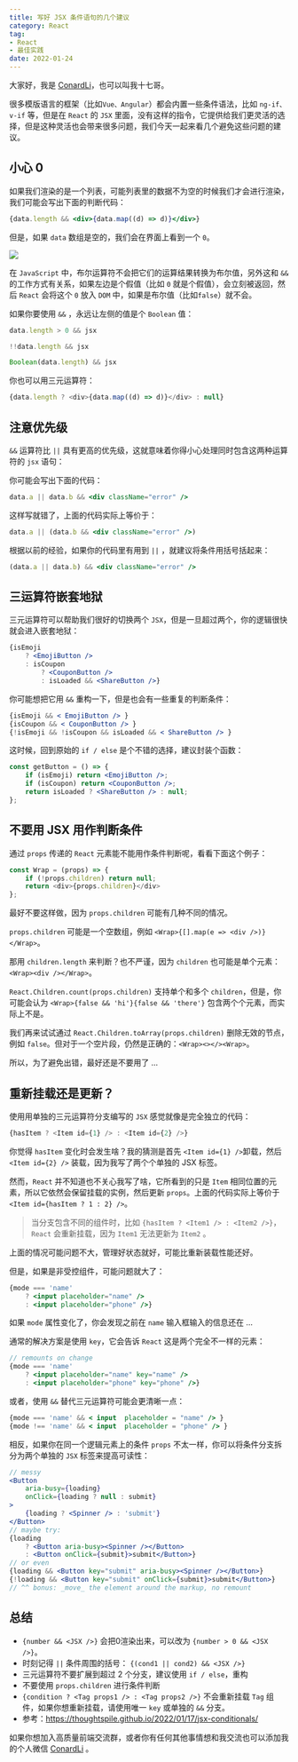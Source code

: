 ```yaml
---
title: 写好 JSX 条件语句的几个建议
category: React
tag: 
- React
- 最佳实践
date: 2022-01-24	
---
```



大家好，我是 [ConardLi](https://mp.weixin.qq.com/s?__biz=Mzk0MDMwMzQyOA==&mid=2247493407&idx=1&sn=41b8782a3bdc75b211206b06e1929a58&chksm=c2e11234f5969b22a0d7fd50ec32be9df13e2caeef186b30b5d653836b0725def8ccd58a56cf#rd)，也可以叫我十七哥。
 

很多模版语言的框架（比如`Vue、Angular`）都会内置一些条件语法，比如 `ng-if、v-if` 等，但是在 `React` 的 `JSX` 里面，没有这样的指令，它提供给我们更灵活的选择，但是这种灵活也会带来很多问题，我们今天一起来看几个避免这些问题的建议。


## 小心 0


如果我们渲染的是一个列表，可能列表里的数据不为空的时候我们才会进行渲染，我们可能会写出下面的判断代码：

```jsx
{data.length && <div>{data.map((d) => d)}</div>}
```


但是，如果 `data` 数组是空的，我们会在界面上看到一个 `0`。




![](https://p3-juejin.byteimg.com/tos-cn-i-k3u1fbpfcp/b742488a1e0d43a89855d4b40840519e~tplv-k3u1fbpfcp-zoom-1.image)


在 `JavaScript` 中，布尔运算符不会把它们的运算结果转换为布尔值，另外这和 `&&` 的工作方式有关系，如果左边是个假值（比如 `0` 就是个假值），会立刻被返回，然后 `React` 会将这个 `0` 放入 `DOM` 中，如果是布尔值（比如`false`）就不会。


如果你要使用 `&&` ，永远让左侧的值是个 `Boolean` 值：

```js
data.length > 0 && jsx

!!data.length && jsx

Boolean(data.length) && jsx
```

你也可以用三元运算符：

```js
{data.length ? <div>{data.map((d) => d)}</div> : null}
```

## 注意优先级

`&&` 运算符比 `||` 具有更高的优先级，这就意味着你得小心处理同时包含这两种运算符的 `jsx` 语句：

你可能会写出下面的代码：

```jsx
data.a || data.b && <div className="error" />
```

这样写就错了，上面的代码实际上等价于：

```jsx
data.a || (data.b && <div className="error" />)
```

根据以前的经验，如果你的代码里有用到 `||` ，就建议将条件用括号括起来：

```jsx
(data.a || data.b) && <div className="error" />
```


## 三运算符嵌套地狱

三元运算符可以帮助我们很好的切换两个 `JSX`，但是一旦超过两个，你的逻辑很快就会进入嵌套地狱：

```jsx
{isEmoji
    ? <EmojiButton />
    : isCoupon
        ? <CouponButton />
        : isLoaded && <ShareButton />}
```


你可能想把它用 `&&` 重构一下，但是也会有一些重复的判断条件：

```jsx
{isEmoji && < EmojiButton /> } 
{isCoupon && < CouponButton /> } 
{!isEmoji && !isCoupon && isLoaded && < ShareButton /> }
```


这时候，回到原始的 `if / else` 是个不错的选择，建议封装个函数：

```jsx
const getButton = () => {
    if (isEmoji) return <EmojiButton />;
    if (isCoupon) return <CouponButton />;
    return isLoaded ? <ShareButton /> : null;
};
```



## 不要用 JSX 用作判断条件

通过 `props` 传递的 `React` 元素能不能用作条件判断呢，看看下面这个例子：


```js
const Wrap = (props) => {
    if (!props.children) return null;
    return <div>{props.children}</div>
};
```

最好不要这样做，因为 `props.children` 可能有几种不同的情况。

`props.children` 可能是一个空数组，例如 `<Wrap>{[].map(e => <div />)}</Wrap>`。

那用 `children.length` 来判断？也不严谨，因为 `children` 也可能是单个元素：`<Wrap><div /></Wrap>`。


`React.Children.count(props.children)` 支持单个和多个 `children`，但是，你可能会认为 `<Wrap>{false && 'hi'}{false && 'there'}`</Wrap> 包含两个个元素，而实际上不是。


我们再来试试通过 `React.Children.toArray(props.children)` 删除无效的节点，例如 `false`。但对于一个空片段，仍然是正确的：`<Wrap><></><Wrap>`。


所以，为了避免出错，最好还是不要用了 ...

## 重新挂载还是更新？

使用用单独的三元运算符分支编写的 `JSX` 感觉就像是完全独立的代码：

```js
{hasItem ? <Item id={1} /> : <Item id={2} />}
```

你觉得 `hasItem` 变化时会发生啥？我的猜测是首先 `<Item id={1} />`卸载，然后 `<Item id={2} />` 装载，因为我写了两个个单独的 JSX 标签。

然而，`React` 并不知道也不关心我写了啥，它所看到的只是 `Item` 相同位置的元素，所以它依然会保留挂载的实例，然后更新 `props`。上面的代码实际上等价于 `<Item id={hasItem ? 1 : 2} />`。

> 当分支包含不同的组件时，比如 `{hasItem ? <Item1 /> : <Item2 />}`，`React` 会重新挂载，因为 `Item1` 无法更新为 `Item2` 。

上面的情况可能问题不大，管理好状态就好，可能比重新装载性能还好。

但是，如果是非受控组件，可能问题就大了：

```jsx
{mode === 'name'
    ? <input placeholder="name" />
    : <input placeholder="phone" />}
```

如果 `mode` 属性变化了，你会发现之前在 `name` 输入框输入的信息还在 ...

通常的解决方案是使用 `key`，它会告诉 `React` 这是两个完全不一样的元素：

```jsx
// remounts on change
{mode === 'name'
    ? <input placeholder="name" key="name" />
    : <input placeholder="phone" key="phone" />}
```


或者，使用 `&&` 替代三元运算符可能会更清晰一点：

```jsx
{mode === 'name' && < input  placeholder = "name" /> } 
{mode !== 'name' && < input  placeholder = "phone" /> }
```

相反，如果你在同一个逻辑元素上的条件 `props` 不太一样，你可以将条件分支拆分为两个单独的 `JSX` 标签来提高可读性：

```jsx
// messy
<Button
    aria-busy={loading}
    onClick={loading ? null : submit}
>
    {loading ? <Spinner /> : 'submit'}
</Button>
// maybe try:
{loading
    ? <Button aria-busy><Spinner /></Button>
    : <Button onClick={submit}>submit</Button>}
// or even
{loading && <Button key="submit" aria-busy><Spinner /></Button>}
{!loading && <Button key="submit" onClick={submit}>submit</Button>}
// ^^ bonus: _move_ the element around the markup, no remount
```

## 总结

- `{number && <JSX />}` 会把0渲染出来，可以改为 `{number > 0 && <JSX />}`。
- 时刻记得 `||` 条件周围的括号： `{(cond1 || cond2) && <JSX />}`
- 三元运算符不要扩展到超过 2 个分支，建议使用 `if / else`，重构
- 不要使用 `props.children` 进行条件判断
- `{condition ? <Tag props1 /> : <Tag props2 />}` 不会重新挂载 `Tag` 组件，如果你想重新挂载，请使用唯一 `key` 或单独的 `&&` 分支。
- 参考：https://thoughtspile.github.io/2022/01/17/jsx-conditionals/






如果你想加入高质量前端交流群，或者你有任何其他事情想和我交流也可以添加我的个人微信 [ConardLi](https://mp.weixin.qq.com/s?__biz=Mzk0MDMwMzQyOA==&mid=2247493407&idx=1&sn=41b8782a3bdc75b211206b06e1929a58&chksm=c2e11234f5969b22a0d7fd50ec32be9df13e2caeef186b30b5d653836b0725def8ccd58a56cf#rd) 。